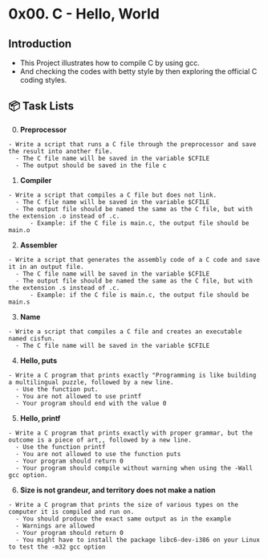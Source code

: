 # 0x00. C - Hello, World

## Introduction
- This Project illustrates how to compile C by using gcc.
- And checking the codes with betty style by then exploring the official C coding styles.


## :package: Task Lists


0. **Preprocessor** <br>
```
- Write a script that runs a C file through the preprocessor and save the result into another file.
  - The C file name will be saved in the variable $CFILE
  - The output should be saved in the file c
```
1. **Compiler** <br>
```
- Write a script that compiles a C file but does not link.
  - The C file name will be saved in the variable $CFILE
  - The output file should be named the same as the C file, but with the extension .o instead of .c.
      - Example: if the C file is main.c, the output file should be main.o
```
2. **Assembler** <br>
```
- Write a script that generates the assembly code of a C code and save it in an output file.
  - The C file name will be saved in the variable $CFILE
  - The output file should be named the same as the C file, but with the extension .s instead of .c.
      - Example: if the C file is main.c, the output file should be main.s
```
3. **Name** <br>
```
- Write a script that compiles a C file and creates an executable named cisfun.
  - The C file name will be saved in the variable $CFILE
```
4. **Hello, puts** <br>
```
- Write a C program that prints exactly "Programming is like building a multilingual puzzle, followed by a new line.
  - Use the function put.
  - You are not allowed to use printf
  - Your program should end with the value 0
```
5. **Hello, printf** <br> 
```
- Write a C program that prints exactly with proper grammar, but the outcome is a piece of art,, followed by a new line.
  - Use the function printf
  - You are not allowed to use the function puts
  - Your program should return 0
  - Your program should compile without warning when using the -Wall gcc option.
```
6. **Size is not grandeur, and territory does not make a nation** <br>
```
- Write a C program that prints the size of various types on the computer it is compiled and run on.
  - You should produce the exact same output as in the example
  - Warnings are allowed
  - Your program should return 0
  - You might have to install the package libc6-dev-i386 on your Linux to test the -m32 gcc option
```